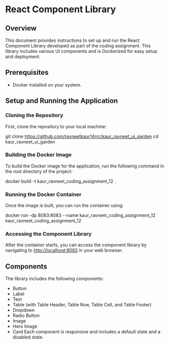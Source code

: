 
# React Component Library

## Overview

This document provides instructions to set up and run the React Component Library developed as part of the coding assignment. This library includes various UI components and is Dockerized for easy setup and deployment.

## Prerequisites

- Docker installed on your system.

## Setup and Running the Application

### Cloning the Repository

First, clone the repository to your local machine:

git clone https://github.com/ravneetkaur14rrc/kaur_ravneet_ui_garden
cd kaur_ravneet_ui_garden


### Building the Docker Image

To build the Docker image for the application, run the following command in the root directory of the project:


docker build -t kaur_ravneet_coding_assignment_12 .


### Running the Docker Container

Once the image is built, you can run the container using:


docker run -dp 8083:8083 --name kaur_ravneet_coding_assignment_12 kaur_ravneet_coding_assignment_12

### Accessing the Component Library

After the container starts, you can access the component library by navigating to [http://localhost:8083](http://localhost:8083)
in your web browser.

## Components

The library includes the following components:

- Button
- Label
- Text
- Table (with Table Header, Table Row, Table Cell, and Table Footer)
- Dropdown
- Radio Button
- Image
- Hero Image
- Card
  Each component is responsive and includes a default state and a disabled state.
